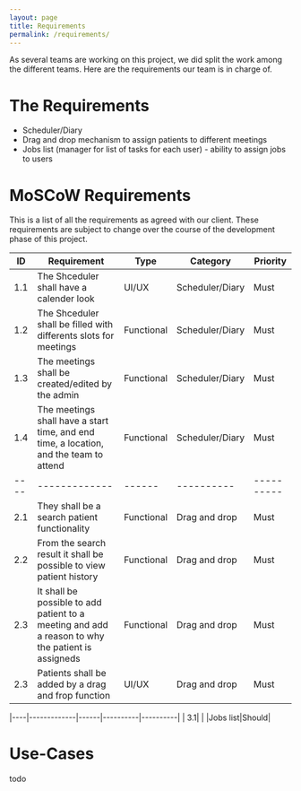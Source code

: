 ```yaml
---
layout: page
title: Requirements
permalink: /requirements/
---
```


As several teams are working on this project, we did split the work among the different teams. Here are the requirements our team is in charge of.

# The Requirements
- Scheduler/Diary
- Drag and drop mechanism to assign patients to different meetings
- Jobs list (manager for list of tasks for each user) - ability to assign jobs to users

# MoSCoW Requirements

This is a list of all the requirements as agreed with our client. These requirements are subject to change over the course of the development phase of this project.

| ID | Requirement | Type | Category | Priority |
|----|-------------|------|----------|----------|
| 1.1|The Shceduler shall have a calender look|UI/UX|Scheduler/Diary|Must|
| 1.2|The Shceduler shall be filled with differents slots for meetings|Functional|Scheduler/Diary|Must|
| 1.3|The meetings shall be created/edited by the admin|Functional|Scheduler/Diary|Must|
| 1.4|The meetings shall have a start time, and end time, a location, and the team to attend|Functional|Scheduler/Diary|Must|
|----|-------------|------|----------|----------|
| 2.1|They shall be a search patient functionality|Functional|Drag and drop|Must|
| 2.2|From the search result it shall be possible to view patient history|Functional|Drag and drop|Must|
| 2.3|It shall be possible to add patient to a meeting and add a reason to why the patient is assigneds|Functional|Drag and drop|Must|
| 2.3|Patients shall be added by a drag and frop function|UI/UX|Drag and drop|Must|

|----|-------------|------|----------|----------|
| 3.1|             |      |Jobs list|Should|  
         
         
  

# Use-Cases  

todo